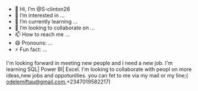 - 👋 Hi, I’m @S-clinton26
- 👀 I’m interested in ...
- 🌱 I’m currently learning ...
- 💞️ I’m looking to collaborate on ...
- 📫 How to reach me ...
- 😄 Pronouns: ...
- ⚡ Fun fact: ...

<!---
S-clinton26/S-clinton26 is a ✨ special ✨ repository because its `README.md` (this file) appears on your GitHub profile.
You can click the Preview link to take a look at your changes.
--->
I'm looking forward in meeting new people and i need a new job.
I'm learning SQL| Power BI| Excel.
I'm looking to collaborate with peopl on more ideas,new jobs and oppotunities.
you can fet to me via my mail or my line;( odelemiftau@gmail.com,+2347019582217)
